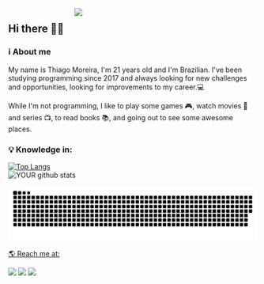 <img align="right" src="https://user-images.githubusercontent.com/54639269/90529186-cf007f80-e149-11ea-81c1-619a2ff92183.png" width="370"/>


## Hi there 👋🏻

### :information_source: About me 
My name is Thiago Moreira, I'm 21 years old and I'm Brazilian. I've been studying programming since 2017 and always looking for new challenges and opportunities, looking for improvements to my career.💻

While I'm not programming, I like to play some games 🎮, watch movies 🎥 and series 📺, to read books 📚, and going out to see some awesome places.

### :bulb: Knowledge in:

[![Top Langs](https://github-readme-stats.vercel.app/api/top-langs/?username=Thiagomdias22&layout=compact&theme=gotham&show_icons=true)](https://github.com/Thiagomdias22/github-readme-stats)
<br />
![YOUR github stats](https://github-readme-stats.vercel.app/api?username=Thiagomdias22&theme=react&show_icons=true)

<div style="display: inline">
  <a href="https://github.com/Thiagomdias22">
  <img src="https://github.com/Thiagomdias22/Thiagomdias22/blob/output/github-contribution-grid-snake.svg">
</div>

🌎 Reach me at:

[<img src="https://img.shields.io/badge/linkedin-%230077B5.svg?&style=for-the-badge&logo=linkedin&logoColor=white" />](https://www.linkedin.com/in/thiago-moreira-dias/) [<img src = "https://img.shields.io/badge/instagram-%23E4405F.svg?&style=for-the-badge&logo=instagram&logoColor=white">](https://www.instagram.com/thethiagomoreira/) [<img src = "https://img.shields.io/badge/facebook-%231877F2.svg?&style=for-the-badge&logo=facebook&logoColor=white">](https://www.facebook.com/profile.php?id=100037632773791)
